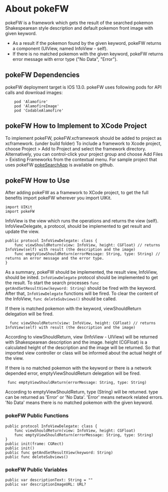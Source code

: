 # About pokeFW

pokeFW is a framework which gets the result of the searched pokemon Shakespearean style description and default pokemon front image with given keyword. 
- As a result if the pokemon found by the given keyword, pokeFW returns a component (UIView, named InfoView - self). 
- If there is no matched pokemon with the given keyword, pokeFW returns error message with error type ("No Data", "Error").

## pokeFW Dependencies

pokeFW deployment target is IOS 13.0.
pokeFW uses following pods for API calls and download images:
```
    pod 'Alamofire'
    pod 'AlamofireImage'
    pod 'CodableAlamofire'
 ```
 
## pokeFW How to Implement to XCode Project

To implement pokeFW, pokeFW.xcframework should be added to project as xcframework. (under build folder)
To include a framework to Xcode project, choose Project > Add to Project and select the framework directory.
Alternatively, you can control-click your project group and choose Add Files > Existing Frameworks from the contextual menu.
For sample project that uses pokeFW [pokeSearchApp](https://github.com/burcukutluay/pokeSearchApp/) is available on github.

## pokeFW How to Use

After adding pokeFW as a framework to XCode project, to get the full benefits import pokeFW wherever you import UIKit.
```
import UIKit
import pokeFW
```
InfoView is the view which runs the operations and returns the view (self). InfoViewDelegate, a protocol, should be implemented to get result and update the view.
```
public protocol InfoViewDelegate: class {
    func viewShouldReturn(view: InfoView, height: CGFloat) // returns InfoView(self) with result (the description and the image)
    func emptyViewShouldReturn(errorMessage: String, type: String) // returns an error message and the error type. 
}
```

As a summary, pokeFW should be implemented, the result view, InfoView, should be inited. ```InfoViewDelegate``` protocol should be implemented to get the result. To start the search processes ```func getAndSetResultView(keyword: String)``` should be fired with the keyword. After that, ```InfoViewDelegate``` functions will be fired. To clear the content of the InfoView, ```func deleteSubviews()``` should be called.

If there is matched pokemon with the keyword, viewShouldReturn delegation will be fired. 
```
  func viewShouldReturn(view: InfoView, height: CGFloat) // returns InfoView(self) with result (the description and the image)
 ```
According to viewShouldReturn, view (InfoView - UIView) will be returned with Shakespearean description and the image. height (CGFloat) is a calculated height of the description and the image will be returned. So that imported view controller or class will be informed about the actual height of the view.

If there is no matched pokemon with the keyword or there is a network depended error, emptyViewShouldReturn delegation will be fired. 
```
 func emptyViewShouldReturn(errorMessage: String, type: String)
 ```
According to emptyViewShouldReturn, type (String) will be returned. type can be returned as 'Error' or 'No Data'. 'Error' means network related errors. 'No Data' means there is no matched pokemon with the given keyword.

### pokeFW Public Functions
```
public protocol InfoViewDelegate: class {
    func viewShouldReturn(view: InfoView, height: CGFloat)
    func emptyViewShouldReturn(errorMessage: String, type: String)
}
public init(frame: CGRect)
public init()
public func getAndSetResultView(keyword: String)
public func deleteSubviews()
```
### pokeFW Public Variables
```
public var descriptionText: String = ""
public var descriptionImageURL: URL?
```

